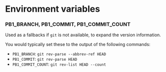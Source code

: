 # Environment variables

### PB1_BRANCH, PB1_COMMIT, PB1_COMMIT_COUNT

Used as a fallbacks if `git` is not available, to expand the version information.

You would typically set these to the output of the following commands:

- `PB1_BRANCH`: `git rev-parse --abbrev-ref HEAD`
- `PB1_COMMIT`: `git rev-parse HEAD`
- `PB1_COMMIT_COUNT`: `git rev-list HEAD --count`

